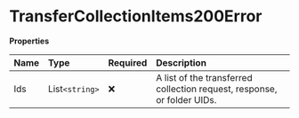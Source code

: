 # TransferCollectionItems200Error

**Properties**

| Name | Type           | Required | Description                                                             |
| :--- | :------------- | :------- | :---------------------------------------------------------------------- |
| Ids  | List`<string>` | ❌       | A list of the transferred collection request, response, or folder UIDs. |

<!-- This file was generated by liblab | https://liblab.com/ -->
